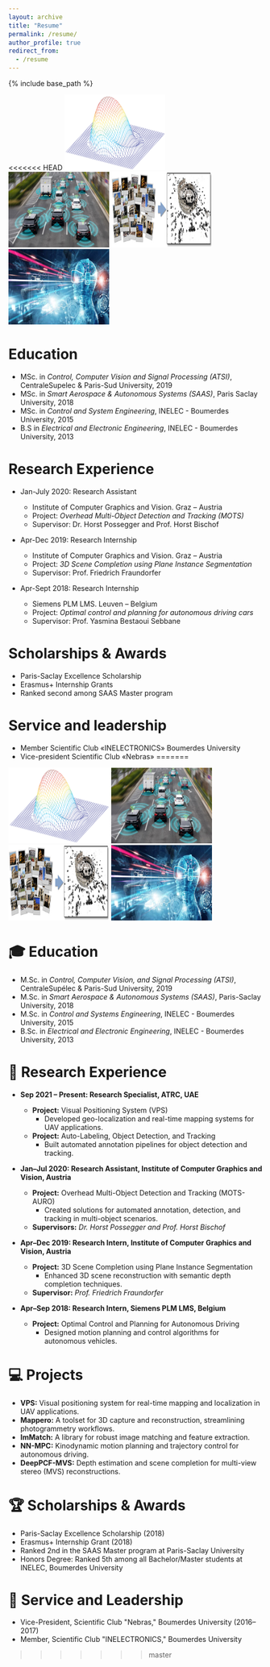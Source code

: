 ```yaml
---
layout: archive
title: "Resume"
permalink: /resume/
author_profile: true
redirect_from:
  - /resume
---
```


{% include base_path %}

<<<<<<< HEAD
<img src="/images/optimization.png" alt="optimization" width="200" height="150" /> 
<img src="/images/autonomous_cars.jpg" alt="autonomous_cars" width="200" height="150" /> 
<img src="/images/sfm.png" alt="sfm" width="200" height="150" /> 
<img src="/images/mixed_reality.jpg" alt="mixed_reality" width="200" height="150" />

Education
======

* MSc. in *Control, Computer Vision and Signal Processing (ATSI)*, CentraleSupelec & Paris-Sud University, 2019
* MSc. in *Smart Aerospace & Autonomous Systems (SAAS)*, Paris Saclay University, 2018
* MSc. in *Control and System Engineering*, INELEC - Boumerdes University, 2015
* B.S in *Electrical and Electronic Engineering*, INELEC - Boumerdes University, 2013

Research Experience
======

* Jan-July 2020: Research Assistant
  * Institute of Computer Graphics and Vision. Graz – Austria
  * Project: *Overhead Multi-Object Detection and Tracking (MOTS)*
  * Supervisor: Dr. Horst Possegger and Prof. Horst Bischof

* Apr-Dec 2019: Research Internship
  * Institute of Computer Graphics and Vision. Graz – Austria
  * Project: *3D Scene Completion using Plane Instance Segmentation*
  * Supervisor: Prof. Friedrich Fraundorfer

* Apr-Sept 2018: Research Internship
  * Siemens PLM LMS. Leuven – Belgium
  * Project: *Optimal control and planning for autonomous driving cars*
  * Supervisor: Prof. Yasmina Bestaoui Sebbane

Scholarships & Awards
======

* Paris-Saclay Excellence Scholarship
* Erasmus+ Internship Grants
* Ranked second among SAAS Master program

<!-- Open Source Projects
===== -->

Service and leadership
======

* Member Scientific Club «INELECTRONICS» Boumerdes University
* Vice-president Scientific Club «Nebras»
=======
<img src="/images/optimization.png" alt="optimization" width="200" height="150" />
<img src="/images/autonomous_cars.jpg" alt="autonomous_cars" width="200" height="150" />
<img src="/images/sfm.png" alt="sfm" width="200" height="150" />
<img src="/images/mixed_reality.jpg" alt="mixed_reality" width="200" height="150" />

🎓 **Education**  
======

* M.Sc. in *Control, Computer Vision, and Signal Processing (ATSI)*, CentraleSupélec & Paris-Sud University, 2019  
* M.Sc. in *Smart Aerospace & Autonomous Systems (SAAS)*, Paris-Saclay University, 2018  
* M.Sc. in *Control and Systems Engineering*, INELEC - Boumerdes University, 2015  
* B.Sc. in *Electrical and Electronic Engineering*, INELEC - Boumerdes University, 2013  

🔬 **Research Experience**  
======

* **Sep 2021 – Present: Research Specialist, ATRC, UAE**  
  * **Project:** Visual Positioning System (VPS)  
    * Developed geo-localization and real-time mapping systems for UAV applications.  
  * **Project:** Auto-Labeling, Object Detection, and Tracking  
    * Built automated annotation pipelines for object detection and tracking.  

* **Jan–Jul 2020: Research Assistant, Institute of Computer Graphics and Vision, Austria**  
  * **Project:** Overhead Multi-Object Detection and Tracking (MOTS-AURO)  
    * Created solutions for automated annotation, detection, and tracking in multi-object scenarios.  
  * **Supervisors:** *Dr. Horst Possegger and Prof. Horst Bischof*  

* **Apr–Dec 2019: Research Intern, Institute of Computer Graphics and Vision, Austria**  
  * **Project:** 3D Scene Completion using Plane Instance Segmentation  
    * Enhanced 3D scene reconstruction with semantic depth completion techniques.  
  * **Supervisor:** *Prof. Friedrich Fraundorfer*  

* **Apr–Sep 2018: Research Intern, Siemens PLM LMS, Belgium**  
  * **Project:** Optimal Control and Planning for Autonomous Driving  
    * Designed motion planning and control algorithms for autonomous vehicles.  

💻 **Projects**  
======

* **VPS:** Visual positioning system for real-time mapping and localization in UAV applications.  
* **Mappero:** A toolset for 3D capture and reconstruction, streamlining photogrammetry workflows.  
* **ImMatch:** A library for robust image matching and feature extraction.  
* **NN-MPC:** Kinodynamic motion planning and trajectory control for autonomous driving.  
* **DeepPCF-MVS:** Depth estimation and scene completion for multi-view stereo (MVS) reconstructions.  

🏆 **Scholarships & Awards**  
======

* Paris-Saclay Excellence Scholarship (2018)  
* Erasmus+ Internship Grant (2018)  
* Ranked 2nd in the SAAS Master program at Paris-Saclay University  
* Honors Degree: Ranked 5th among all Bachelor/Master students at INELEC, Boumerdes University  

🌟 **Service and Leadership**  
======

* Vice-President, Scientific Club "Nebras," Boumerdes University (2016–2017)  
* Member, Scientific Club "INELECTRONICS," Boumerdes University  
>>>>>>> master
